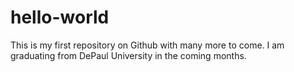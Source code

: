 # hello-world
This is my first repository on Github with many more to come. I am graduating from DePaul University in the coming months. 
